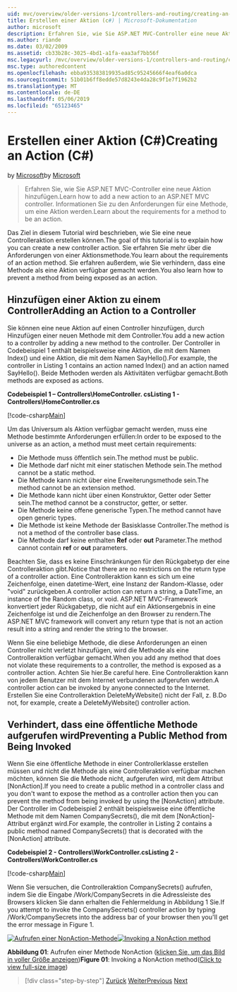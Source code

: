 ```yaml
---
uid: mvc/overview/older-versions-1/controllers-and-routing/creating-an-action-cs
title: Erstellen einer Aktion (c#) | Microsoft-Dokumentation
author: microsoft
description: Erfahren Sie, wie Sie ASP.NET MVC-Controller eine neue Aktion hinzufügen. Informationen Sie zu den Anforderungen für eine Methode, um eine Aktion werden.
ms.author: riande
ms.date: 03/02/2009
ms.assetid: cb33b28c-3025-4bd1-a1fa-eaa3af7bb56f
msc.legacyurl: /mvc/overview/older-versions-1/controllers-and-routing/creating-an-action-cs
msc.type: authoredcontent
ms.openlocfilehash: ebba935383819935ad85c95245666f4eaf6a0dca
ms.sourcegitcommit: 51b01b6ff8edde57d8243e4da28c9f1e7f1962b2
ms.translationtype: MT
ms.contentlocale: de-DE
ms.lasthandoff: 05/06/2019
ms.locfileid: "65123465"
---
```

# <a name="creating-an-action-c"></a><span data-ttu-id="a51d3-104">Erstellen einer Aktion (C#)</span><span class="sxs-lookup"><span data-stu-id="a51d3-104">Creating an Action (C#)</span></span>

<span data-ttu-id="a51d3-105">by [Microsoft](https://github.com/microsoft)</span><span class="sxs-lookup"><span data-stu-id="a51d3-105">by [Microsoft](https://github.com/microsoft)</span></span>

> <span data-ttu-id="a51d3-106">Erfahren Sie, wie Sie ASP.NET MVC-Controller eine neue Aktion hinzufügen.</span><span class="sxs-lookup"><span data-stu-id="a51d3-106">Learn how to add a new action to an ASP.NET MVC controller.</span></span> <span data-ttu-id="a51d3-107">Informationen Sie zu den Anforderungen für eine Methode, um eine Aktion werden.</span><span class="sxs-lookup"><span data-stu-id="a51d3-107">Learn about the requirements for a method to be an action.</span></span>

<span data-ttu-id="a51d3-108">Das Ziel in diesem Tutorial wird beschrieben, wie Sie eine neue Controlleraktion erstellen können.</span><span class="sxs-lookup"><span data-stu-id="a51d3-108">The goal of this tutorial is to explain how you can create a new controller action.</span></span> <span data-ttu-id="a51d3-109">Sie erfahren Sie mehr über die Anforderungen von einer Aktionsmethode.</span><span class="sxs-lookup"><span data-stu-id="a51d3-109">You learn about the requirements of an action method.</span></span> <span data-ttu-id="a51d3-110">Sie erfahren außerdem, wie Sie verhindern, dass eine Methode als eine Aktion verfügbar gemacht werden.</span><span class="sxs-lookup"><span data-stu-id="a51d3-110">You also learn how to prevent a method from being exposed as an action.</span></span>

## <a name="adding-an-action-to-a-controller"></a><span data-ttu-id="a51d3-111">Hinzufügen einer Aktion zu einem Controller</span><span class="sxs-lookup"><span data-stu-id="a51d3-111">Adding an Action to a Controller</span></span>

<span data-ttu-id="a51d3-112">Sie können eine neue Aktion auf einen Controller hinzufügen, durch Hinzufügen einer neuen Methode mit dem Controller.</span><span class="sxs-lookup"><span data-stu-id="a51d3-112">You add a new action to a controller by adding a new method to the controller.</span></span> <span data-ttu-id="a51d3-113">Der Controller in Codebeispiel 1 enthält beispielsweise eine Aktion, die mit dem Namen Index() und eine Aktion, die mit dem Namen SayHello().</span><span class="sxs-lookup"><span data-stu-id="a51d3-113">For example, the controller in Listing 1 contains an action named Index() and an action named SayHello().</span></span> <span data-ttu-id="a51d3-114">Beide Methoden werden als Aktivitäten verfügbar gemacht.</span><span class="sxs-lookup"><span data-stu-id="a51d3-114">Both methods are exposed as actions.</span></span>

<span data-ttu-id="a51d3-115">**Codebeispiel 1 – Controllers\HomeController. cs**</span><span class="sxs-lookup"><span data-stu-id="a51d3-115">**Listing 1 - Controllers\HomeController.cs**</span></span>

[!code-csharp[Main](creating-an-action-cs/samples/sample1.cs)]

<span data-ttu-id="a51d3-116">Um das Universum als Aktion verfügbar gemacht werden, muss eine Methode bestimmte Anforderungen erfüllen:</span><span class="sxs-lookup"><span data-stu-id="a51d3-116">In order to be exposed to the universe as an action, a method must meet certain requirements:</span></span>

- <span data-ttu-id="a51d3-117">Die Methode muss öffentlich sein.</span><span class="sxs-lookup"><span data-stu-id="a51d3-117">The method must be public.</span></span>
- <span data-ttu-id="a51d3-118">Die Methode darf nicht mit einer statischen Methode sein.</span><span class="sxs-lookup"><span data-stu-id="a51d3-118">The method cannot be a static method.</span></span>
- <span data-ttu-id="a51d3-119">Die Methode kann nicht über eine Erweiterungsmethode sein.</span><span class="sxs-lookup"><span data-stu-id="a51d3-119">The method cannot be an extension method.</span></span>
- <span data-ttu-id="a51d3-120">Die Methode kann nicht über einen Konstruktor, Getter oder Setter sein.</span><span class="sxs-lookup"><span data-stu-id="a51d3-120">The method cannot be a constructor, getter, or setter.</span></span>
- <span data-ttu-id="a51d3-121">Die Methode keine offene generische Typen.</span><span class="sxs-lookup"><span data-stu-id="a51d3-121">The method cannot have open generic types.</span></span>
- <span data-ttu-id="a51d3-122">Die Methode ist keine Methode der Basisklasse Controller.</span><span class="sxs-lookup"><span data-stu-id="a51d3-122">The method is not a method of the controller base class.</span></span>
- <span data-ttu-id="a51d3-123">Die Methode darf keine enthalten **Ref** oder **out** Parameter.</span><span class="sxs-lookup"><span data-stu-id="a51d3-123">The method cannot contain **ref** or **out** parameters.</span></span>

<span data-ttu-id="a51d3-124">Beachten Sie, dass es keine Einschränkungen für den Rückgabetyp der eine Controlleraktion gibt.</span><span class="sxs-lookup"><span data-stu-id="a51d3-124">Notice that there are no restrictions on the return type of a controller action.</span></span> <span data-ttu-id="a51d3-125">Eine Controlleraktion kann es sich um eine Zeichenfolge, einen datetime-Wert, eine Instanz der Random-Klasse, oder "void" zurückgeben.</span><span class="sxs-lookup"><span data-stu-id="a51d3-125">A controller action can return a string, a DateTime, an instance of the Random class, or void.</span></span> <span data-ttu-id="a51d3-126">ASP.NET MVC-Framework konvertiert jeder Rückgabetyp, die nicht auf ein Aktionsergebnis in eine Zeichenfolge ist und die Zeichenfolge an den Browser zu rendern.</span><span class="sxs-lookup"><span data-stu-id="a51d3-126">The ASP.NET MVC framework will convert any return type that is not an action result into a string and render the string to the browser.</span></span>

<span data-ttu-id="a51d3-127">Wenn Sie eine beliebige Methode, die diese Anforderungen an einen Controller nicht verletzt hinzufügen, wird die Methode als eine Controlleraktion verfügbar gemacht.</span><span class="sxs-lookup"><span data-stu-id="a51d3-127">When you add any method that does not violate these requirements to a controller, the method is exposed as a controller action.</span></span> <span data-ttu-id="a51d3-128">Achten Sie hier.</span><span class="sxs-lookup"><span data-stu-id="a51d3-128">Be careful here.</span></span> <span data-ttu-id="a51d3-129">Eine Controlleraktion kann von jedem Benutzer mit dem Internet verbundenen aufgerufen werden.</span><span class="sxs-lookup"><span data-stu-id="a51d3-129">A controller action can be invoked by anyone connected to the Internet.</span></span> <span data-ttu-id="a51d3-130">Erstellen Sie eine Controlleraktion DeleteMyWebsite() nicht der Fall, z. B.</span><span class="sxs-lookup"><span data-stu-id="a51d3-130">Do not, for example, create a DeleteMyWebsite() controller action.</span></span>

## <a name="preventing-a-public-method-from-being-invoked"></a><span data-ttu-id="a51d3-131">Verhindert, dass eine öffentliche Methode aufgerufen wird</span><span class="sxs-lookup"><span data-stu-id="a51d3-131">Preventing a Public Method from Being Invoked</span></span>

<span data-ttu-id="a51d3-132">Wenn Sie eine öffentliche Methode in einer Controllerklasse erstellen müssen und nicht die Methode als eine Controlleraktion verfügbar machen möchten, können Sie die Methode nicht, aufgerufen wird, mit dem Attribut [NonAction].</span><span class="sxs-lookup"><span data-stu-id="a51d3-132">If you need to create a public method in a controller class and you don't want to expose the method as a controller action then you can prevent the method from being invoked by using the [NonAction] attribute.</span></span> <span data-ttu-id="a51d3-133">Der Controller im Codebeispiel 2 enthält beispielsweise eine öffentliche Methode mit dem Namen CompanySecrets(), die mit dem [NonAction]-Attribut ergänzt wird.</span><span class="sxs-lookup"><span data-stu-id="a51d3-133">For example, the controller in Listing 2 contains a public method named CompanySecrets() that is decorated with the [NonAction] attribute.</span></span>

<span data-ttu-id="a51d3-134">**Codebeispiel 2 - Controllers\WorkController.cs**</span><span class="sxs-lookup"><span data-stu-id="a51d3-134">**Listing 2 - Controllers\WorkController.cs**</span></span>

[!code-csharp[Main](creating-an-action-cs/samples/sample2.cs)]

<span data-ttu-id="a51d3-135">Wenn Sie versuchen, die Controlleraktion CompanySecrets() aufrufen, indem Sie die Eingabe /Work/CompanySecrets in die Adressleiste des Browsers klicken Sie dann erhalten die Fehlermeldung in Abbildung 1 Sie.</span><span class="sxs-lookup"><span data-stu-id="a51d3-135">If you attempt to invoke the CompanySecrets() controller action by typing /Work/CompanySecrets into the address bar of your browser then you'll get the error message in Figure 1.</span></span>

<span data-ttu-id="a51d3-136">[![Aufrufen einer NonAction-Methode](creating-an-action-cs/_static/image1.jpg)](creating-an-action-cs/_static/image1.png)</span><span class="sxs-lookup"><span data-stu-id="a51d3-136">[![Invoking a NonAction method](creating-an-action-cs/_static/image1.jpg)](creating-an-action-cs/_static/image1.png)</span></span>

<span data-ttu-id="a51d3-137">**Abbildung 01**: Aufrufen einer Methode NonAction ([klicken Sie, um das Bild in voller Größe anzeigen](creating-an-action-cs/_static/image2.png))</span><span class="sxs-lookup"><span data-stu-id="a51d3-137">**Figure 01**: Invoking a NonAction method([Click to view full-size image](creating-an-action-cs/_static/image2.png))</span></span>

> [!div class="step-by-step"]
> <span data-ttu-id="a51d3-138">[Zurück](creating-a-controller-cs.md)
> [Weiter](asp-net-mvc-routing-overview-vb.md)</span><span class="sxs-lookup"><span data-stu-id="a51d3-138">[Previous](creating-a-controller-cs.md)
[Next](asp-net-mvc-routing-overview-vb.md)</span></span>
